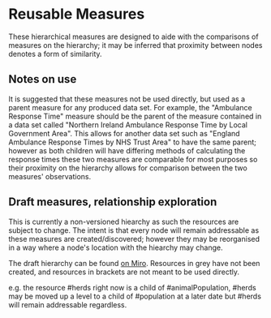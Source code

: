 # Reusable Measures

These hierarchical measures are designed to aide with the comparisons of measures on the hierarchy; it may be inferred that proximity between nodes denotes a form of similarity.

## Notes on use

It is suggested that these measures not be used directly, but used as a parent measure for any produced data set. For example, the "Ambulance Response Time" measure should be the parent of the measure contained in a data set called "Northern Ireland Ambulance Response Time by Local Government Area". This allows for another data set such as "England Ambulance Response Times by NHS Trust Area" to have the same parent; however as both children will have differing methods of calculating the response times these two measures are comparable for most purposes so their proximity on the hierarchy allows for comparison between the two measures' observations. 

## Draft measures, relationship exploration

This is currently a non-versioned hiearchy as such the resources are subject to change. The intent is that every node will remain addressable as these measures are created/discovered; however they may be reorganised in a way where a node's location with the hiearchy may change.

The draft hierarchy can be found [on Miro](https://miro.com/app/board/uXjVPco-cCs=/?share_link_id=366659006253). Resources in grey have not been created, and resources in brackets are not meant to be used directly.

e.g. the resource #herds right now is a child of #animalPopulation, #herds may be moved up a level to a child of #population at a later date but #herds will remain addressable regardless.
